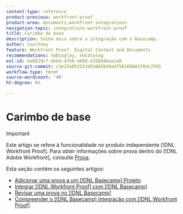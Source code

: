 ```yaml
---
content-type: reference
product-previous: workfront-proof
product-area: documents;workfront-integrations
navigation-topic: integrations-workfront-proof
title: Carimbo de base
description: Saiba mais sobre a integração com o Basecamp.
author: Courtney
feature: Workfront Proof, Digital Content and Documents
recommendations: noDisplay, noCatalog
exl-id: ba0819cf-debd-47eb-ab9d-a326b84aa1e8
source-git-commit: c3e15a052533d43065b50a9f56169b82f8dc3765
workflow-type: tm+mt
source-wordcount: '46'
ht-degree: 0%

---
```


# Carimbo de base

>[!IMPORTANT]
>
>Este artigo se refere à funcionalidade no produto independente [!DNL Workfront Proof]. Para obter informações sobre prova dentro do [!DNL Adobe Workfront], consulte [Prova](../../../review-and-approve-work/proofing/proofing.md).

Esta seção contém os seguintes artigos:

* [Adicionar uma prova a um [!DNL Basecamp] Projeto](../../../workfront-proof/wp-integrations/basecamp/add-proof-to-basecamp-project.md)
* [Integrar [!DNL Workfront Proof] com [!DNL Basecamp]](../../../workfront-proof/wp-integrations/basecamp/integrate-workfront-proof-with-basecamp.md)
* [Revisar uma prova no [!DNL Basecamp]](../../../workfront-proof/wp-integrations/basecamp/review-proof-basecamp.md)
* [Compreender o [!DNL Basecamp] Integração com [!DNL Workfront Proof]](../../../workfront-proof/wp-integrations/basecamp/basecamp-integration-overview.md)
